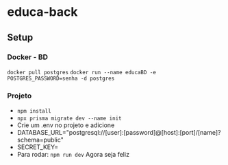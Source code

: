 # educa-back

## Setup
### Docker - BD
```docker pull postgres```
```docker run --name educaBD -e POSTGRES_PASSWORD=senha -d postgres```
### Projeto
- ```npm install```
- ```npx prisma migrate dev --name init```
- Crie um .env no projeto e adicione
- DATABASE_URL="postgresql://[user]:[password]@[host]:[port]/[name]?schema=public"
- SECRET_KEY=<key>
- Para rodar: ```npm run dev```
Agora seja feliz
